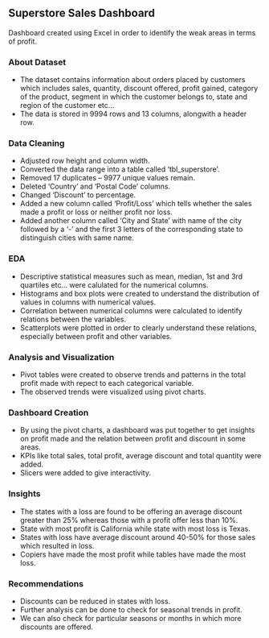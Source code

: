 ## Superstore Sales Dashboard
Dashboard created using Excel in order to identify the weak areas in terms of profit.
### About Dataset
*	The dataset contains information about orders placed by customers which includes sales, quantity, discount offered, profit gained, category of the product, segment in which the customer belongs to, state and region of the customer etc...
*	The data is stored in 9994 rows and 13 columns, alongwith a header row.
### Data Cleaning
*	Adjusted row height and column width.
* Converted the data range into a table called ‘tbl_superstore’.
* Removed 17 duplicates – 9977 unique values remain.
* Deleted ‘Country’ and ‘Postal Code’ columns.
* Changed ‘Discount’ to percentage.
* Added a new column called ‘Profit/Loss’ which tells whether the sales made a profit or loss or neither profit nor loss.
* Added another column called ‘City and State’ with name of the city followed by a ‘-’ and the first 3 letters of the corresponding state to distinguish cities with same name.
### EDA
*	Descriptive statistical measures such as mean, median, 1st and 3rd quartiles etc... were calulated for the numerical columns.
*	Histograms and box plots were created to understand the distribution of values in columns with numerical values.
*	Correlation between numerical columns were calculated to identify relations between the variables.
*	Scatterplots were plotted in order to clearly understand these relations, especially between profit and other variables.
### Analysis and Visualization
*	Pivot tables were created to observe trends and patterns in the total profit made with repect to each categorical variable.
*	The observed trends were visualized using pivot charts.
### Dashboard Creation
*	By using the pivot charts, a dashboard was put together to get insights on profit made and the relation between profit and discount in some areas.
*	KPIs like total sales, total profit, average discount and total quantity were added.
*	Slicers were added to give interactivity.
### Insights
*	The states with a loss are found to be offering an average discount greater than 25% whereas those with a profit offer less than 10%.
*	State with most profit is California while state with most loss is Texas.
*	States with loss have average discount around 40-50% for those sales which resulted in loss.
*	Copiers have made the most profit while tables have made the most loss.
### Recommendations
*	Discounts can be reduced in states with loss.
* Further analysis can be done to check for seasonal trends in profit.
* We can also check for particular seasons or months in which more discounts are offered.

